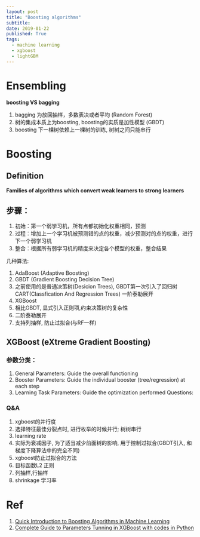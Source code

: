 ```yaml
---
layout: post
title: "Boosting algorithms"
subtitle:
date: 2019-01-22
published: True
tags:
  - machine learning
  - xgboost
  - lightGBM
---
```


# Ensembling
**boosting VS bagging**
1. bagging 为放回抽样，多数表决或者平均 (Random Forest)
2. 树的集成本质上为boosting, boosting的实质是加性模型 (GBDT)
3. boosting 下一棵树依赖上一棵树的训练, 树树之间只能串行
# Boosting
## Definition
**Families of algorithms which convert weak learners to strong learners**


## 步骤：
1. 初始：第一个弱学习机，所有点都初始化权重相同，预测
2. 过程：增加上一个学习机被预测错的点的权重，减少预测对的点的权重，进行下一个弱学习机
3. 整合：根据所有弱学习机的精度来决定各个模型的权重，整合结果


几种算法:
1. AdaBoost (Adaptive Boosting)
2. GBDT (Gradient Boosting Decision Tree)
  1. 之前使用的是普通决策树(Desicion Trees), GBDT第一次引入了回归树CART(Classfication And Regression Trees)
一阶泰勒展开
3. XGBoost
  1. 相比GBDT, 显式引入正则项,约束决策树的复杂性
  2. 二阶泰勒展开
  3. 支持列抽样, 防止过拟合(与RF一样)

## XGBoost (eXtreme Gradient Boosting)
### 参数分类：
1. General Parameters: Guide the overall functioning
2. Booster Parameters: Guide the individual booster (tree/regression) at each step
3. Learning Task Parameters: Guide the optimization performed
Questions:
### Q&A
1. xgboost的并行度
  1. 选择特征最佳分裂点时, 进行枚举的时候并行; 树树串行
2. learning rate
  1. 实际为衰减因子, 为了适当减少前面树的影响, 用于控制过拟合(GBDT引入, 和梯度下降算法中的完全不同)
3. xgboost防止过拟合的方法
  1. 目标函数L2 正则
  2. 列抽样,行抽样
  3. shrinkage 学习率

# Ref
1. [Quick Introduction to Boosting Algorithms in Machine Learning](https://www.analyticsvidhya.com/blog/2015/11/quick-introduction-boosting-algorithms-machine-learning/)
2. [Complete Guide to Parameters Tunning in XGBoost with codes in Python](https://www.analyticsvidhya.com/blog/2016/03/complete-guide-parameter-tuning-xgboost-with-codes-python/)
